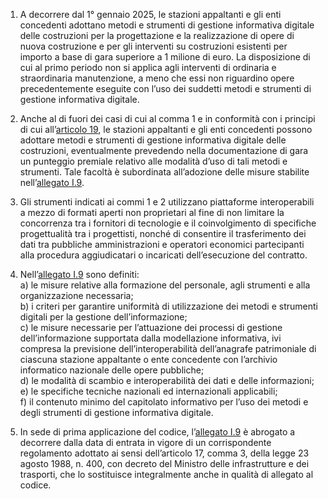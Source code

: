 1. A decorrere dal 1° gennaio 2025, le stazioni appaltanti e gli enti concedenti adottano metodi e strumenti di gestione informativa digitale delle costruzioni per la progettazione e la realizzazione di opere di nuova costruzione e per gli interventi su costruzioni esistenti per importo a base di gara superiore a 1 milione di euro. 
La disposizione di cui al primo periodo non si applica agli interventi di ordinaria e straordinaria manutenzione, a meno che essi non riguardino opere precedentemente eseguite con l’uso dei suddetti metodi e strumenti di gestione informativa digitale. 

2. Anche al di fuori dei casi di cui al comma 1 e in conformità con i principi di cui all’[articolo 19](/index.html?article=articolo-19&version=1), le stazioni appaltanti e gli enti concedenti possono adottare metodi e strumenti di gestione informativa digitale delle costruzioni, eventualmente prevedendo nella documentazione di gara un punteggio premiale relativo alle modalità d’uso di tali metodi e strumenti. Tale facoltà è subordinata all’adozione delle misure stabilite nell’[allegato I.9](/index.html?section=attachment-1-9&version=1).
3. Gli strumenti indicati ai commi 1 e 2 utilizzano piattaforme interoperabili a mezzo di formati aperti non proprietari al fine di non limitare la concorrenza tra i fornitori di tecnologie e il coinvolgimento di specifiche progettualità tra i progettisti, nonché di consentire il trasferimento dei dati tra pubbliche amministrazioni e operatori economici partecipanti alla procedura aggiudicatari o incaricati dell’esecuzione del contratto.

4. Nell’[allegato I.9](/index.html?section=attachment-1-9&version=1) sono definiti:<br>a) le misure relative alla formazione del personale, agli strumenti e alla organizzazione necessaria;<br>b) i criteri per garantire uniformità di utilizzazione dei metodi e strumenti digitali per la gestione dell’informazione;<br>c) le misure necessarie per l’attuazione dei processi di gestione dell’informazione supportata dalla modellazione informativa, ivi compresa la previsione dell’interoperabilità dell’anagrafe patrimoniale di ciascuna stazione appaltante o ente concedente con l’archivio informatico nazionale delle opere pubbliche;<br>d) le modalità di scambio e interoperabilità dei dati e delle informazioni;<br>e) le specifiche tecniche nazionali ed internazionali applicabili;<br>f) il contenuto minimo del capitolato informativo per l’uso dei metodi e degli strumenti di gestione informativa digitale.

5. In sede di prima applicazione del codice, l’[allegato I.9](/index.html?section=attachment-1-9&version=1) è abrogato a decorrere dalla data di entrata in vigore di un corrispondente regolamento adottato ai sensi dell’articolo 17, comma 3, della legge 23 agosto 1988, n. 400, con decreto del Ministro delle infrastrutture e dei trasporti, che lo sostituisce integralmente anche in qualità di allegato al codice.